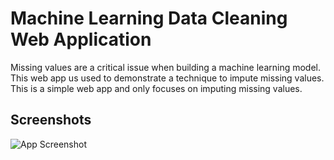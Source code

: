 
# Machine Learning Data Cleaning Web Application

Missing values are a critical issue when building a 
machine learning model.  This web app us used to 
demonstrate a technique to impute missing 
values.  This is a simple web app and only 
focuses on imputing missing values.

## Screenshots

![App Screenshot](https://via.placeholder.com/468x300?text=App+Screenshot+Here)

